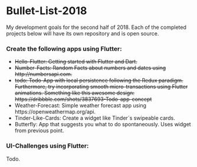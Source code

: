 # Bullet-List-2018
My development goals for the second half of 2018. Each of the completed projects below will have its own repository and is open source. 

### Create the following apps using Flutter:

<ul>
  <li> <del> Hello-Flutter: Getting started with Flutter and Dart. </del> </li>
  <li> <del> Number-Facts: Random Facts about numbers and dates using http://numbersapi.com. </del> </li>
  <li> <del> todo: Todo-App with local persistence following the Redux paradigm. Furthermore, try incorporating smooth micro-transactions using Flutter animations. Something like this awesome design: https://dribbble.com/shots/3837693-Todo-app-concept</li> </del>
  <li> Weather-Forecast: Simple weather forecast app using https://openweathermap.org/api. </li>
  <li> Tinder-Like-Cards: Create a widget like Tinder´s swipeable cards. </li>
  <li> Butterfly: App that suggests you what to do spontaneously. Uses widget from previous point. </li>
</ul>


### UI-Challenges using Flutter:
Todo.
